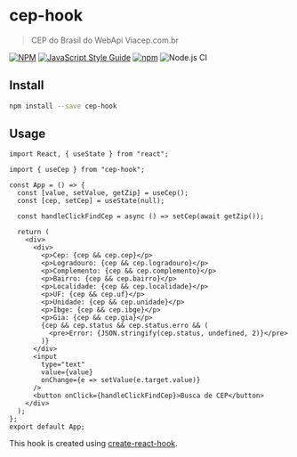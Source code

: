 # cep-hook

> CEP do Brasil do WebApi Viacep.com.br

[![NPM](https://img.shields.io/npm/v/cep-hook.svg)](https://www.npmjs.com/package/cep-hook) [![JavaScript Style Guide](https://img.shields.io/badge/code_style-standard-brightgreen.svg)](https://standardjs.com) [![npm](https://img.shields.io/npm/dt/cep-hook?style=plastic)](https://www.npmjs.com/package/cep-hook) ![Node.js CI](https://github.com/fulviocanducci/cep-hook/workflows/Node.js%20CI/badge.svg)

## Install

```bash
npm install --save cep-hook
```

## Usage

```tsx
import React, { useState } from "react";

import { useCep } from "cep-hook";

const App = () => {
  const [value, setValue, getZip] = useCep();
  const [cep, setCep] = useState(null);

  const handleClickFindCep = async () => setCep(await getZip());

  return (
    <div>
      <div>
        <p>Cep: {cep && cep.cep}</p>
        <p>Logradouro: {cep && cep.logradouro}</p>
        <p>Complemento: {cep && cep.complemento}</p>
        <p>Bairro: {cep && cep.bairro}</p>
        <p>Localidade: {cep && cep.localidade}</p>
        <p>UF: {cep && cep.uf}</p>
        <p>Unidade: {cep && cep.unidade}</p>
        <p>Ibge: {cep && cep.ibge}</p>
        <p>Gia: {cep && cep.gia}</p>
        {cep && cep.status && cep.status.erro && (
          <pre>Error: {JSON.stringify(cep.status, undefined, 2)}</pre>
        )}
      </div>
      <input
        type="text"
        value={value}
        onChange={e => setValue(e.target.value)}
      />
      <button onClick={handleClickFindCep}>Busca de CEP</button>
    </div>
  );
};
export default App;
```

This hook is created using [create-react-hook](https://github.com/hermanya/create-react-hook).
